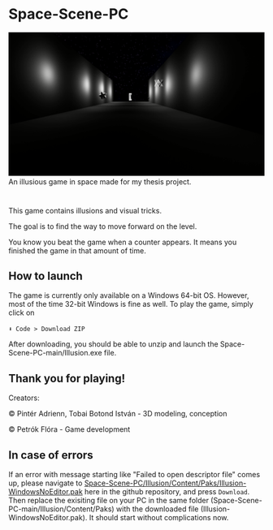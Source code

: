 # Space-Scene-PC
![Game preview](./Screenshots/Preview.png)
An illusious game in space made for my thesis project.
#
This game contains illusions and visual tricks.

The goal is to find the way to move forward on the level.

You know you beat the game when a counter appears. It means you finished the game in that amount of time.
 
## How to launch

The game is currently only available on a Windows 64-bit OS. However, most of the time 32-bit Windows is fine as well. To play the game, simply click on

`⬇ Code > Download ZIP`

After downloading, you should be able to unzip and launch the Space-Scene-PC-main/Illusion.exe file.
## Thank you for playing!
Creators:

© Pintér Adrienn, Tobai Botond István - 3D modeling, conception

© Petrók Flóra - Game development

## In case of errors
If an error with message starting like "Failed to open descriptor file" comes up, please navigate to [Space-Scene-PC/Illusion/Content/Paks/Illusion-WindowsNoEditor.pak](https://github.com/lyaflora/Space-Scene-PC/blob/main/Illusion/Content/Paks/Illusion-WindowsNoEditor.pak) here in the github repository, and press `Download`. Then replace the exisiting file on your PC in the same folder (Space-Scene-PC-main/Illusion/Content/Paks) with the downloaded file (Illusion-WindowsNoEditor.pak). It should start without complications now.